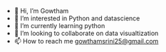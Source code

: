 - 👋 Hi, I’m Gowtham
- 👀 I’m interested in Python and datascience
- 🌱 I’m currently learning python
- 💞️ I’m looking to collaborate on data visualtization
- 📫 How to reach me gowthamsrini25@gmail.com

<!---
Gowthamsrini/Gowthamsrini is a ✨ special ✨ repository because its `README.md` (this file) appears on your GitHub profile.
You can click the Preview link to take a look at your changes.
--->
